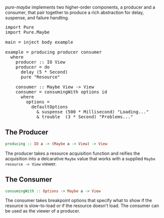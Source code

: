 *pure-maybe* implements two higher-order components, a producer and a consumer, that pair together to produce a rich abstraction for delay, suspense, and failure handling.

<pre data-try>
import Pure
import Pure.Maybe

main = inject body example

example = producing producer consumer
  where
    producer :: IO View
    producer = do
      delay (5 * Second) 
      pure "Resource"
    
    consumer :: Maybe View -> View
    consumer = consumingWith options id
      where
        options = 
          defaultOptions
            & suspense (500 * Millisecond) "Loading..."
            & trouble  (3 * Second) "Problems..."
</pre>

## The Producer

```haskell
producing :: IO a -> (Maybe a -> View) -> View
```

The producer takes a resource acquisition function and reifies the acquisition into a delcarative `Maybe` value that works with a supplied `Maybe resource -> View` viewer.

## The Consumer

```haskell
consumingWith :: Options -> Maybe a -> View
```

The consumer takes breakpoint options that specify what to show if the resource is slow-to-load or if the resource doesn't load. The consumer can be used as the viewer of a producer.